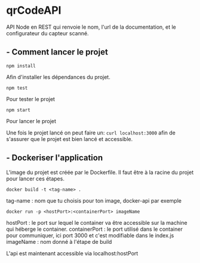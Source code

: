 # qrCodeAPI
API Node en REST qui renvoie le nom, l'url de la documentation, et le configurateur du capteur scanné.

## - Comment lancer le projet

`npm install`

Afin d'installer les dépendances du projet.

`npm test`

Pour tester le projet

`npm start`

Pour lancer le projet

Une fois le projet lancé on peut faire un:
`curl localhost:3000` afin de s'assurer que le projet est bien lancé et accessible.

##  - Dockeriser l'application

L'image du projet est créée par le Dockerfile.
Il faut être à la racine du projet pour lancer ces étapes.

`docker build -t <tag-name> .`

tag-name : nom que tu choisis pour ton image, docker-api par exemple

`docker run -p <hostPort>:<containerPort> imageName`

hostPort : le port sur lequel le container va être accessible sur la machine qui héberge le container.
containerPort : le port utilisé dans le container pour communiquer, ici port 3000 et c'est modifiable dans le index.js
imageName : nom donné à l'étape de build


L'api est maintenant accessible via localhost:hostPort